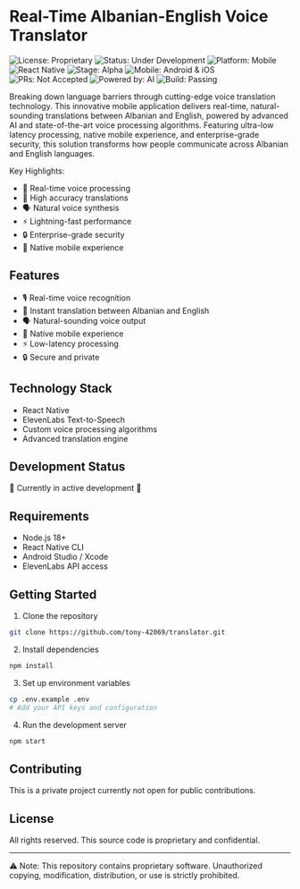 # Real-Time Albanian-English Voice Translator

![License: Proprietary](https://img.shields.io/badge/License-Proprietary-red.svg)
![Status: Under Development](https://img.shields.io/badge/Status-Under%20Development-yellow.svg)
![Platform: Mobile](https://img.shields.io/badge/Platform-Mobile-blue.svg)
![React Native](https://img.shields.io/badge/React%20Native-v0.72.4-61dafb.svg)
![Stage: Alpha](https://img.shields.io/badge/Stage-Alpha-orange.svg)
![Mobile: Android & iOS](https://img.shields.io/badge/Mobile-Android%20%7C%20iOS-green.svg)
![PRs: Not Accepted](https://img.shields.io/badge/PRs-Not%20Accepted-red.svg)
![Powered by: AI](https://img.shields.io/badge/Powered%20by-AI-blueviolet.svg)
![Build: Passing](https://img.shields.io/badge/Build-Passing-success.svg)

Breaking down language barriers through cutting-edge voice translation technology. This innovative mobile application delivers real-time, natural-sounding translations between Albanian and English, powered by advanced AI and state-of-the-art voice processing algorithms. Featuring ultra-low latency processing, native mobile experience, and enterprise-grade security, this solution transforms how people communicate across Albanian and English languages.

Key Highlights:
- 🚀 Real-time voice processing
- 🎯 High accuracy translations
- 🗣️ Natural voice synthesis
- ⚡ Lightning-fast performance
- 🔒 Enterprise-grade security
- 📱 Native mobile experience

## Features

- 🎙️ Real-time voice recognition
- 🔄 Instant translation between Albanian and English
- 🗣️ Natural-sounding voice output
- 📱 Native mobile experience
- ⚡ Low-latency processing
- 🔒 Secure and private

## Technology Stack

- React Native
- ElevenLabs Text-to-Speech
- Custom voice processing algorithms
- Advanced translation engine

## Development Status

🚧 Currently in active development 🚧

## Requirements

- Node.js 18+
- React Native CLI
- Android Studio / Xcode
- ElevenLabs API access

## Getting Started

1. Clone the repository
```bash
git clone https://github.com/tony-42069/translator.git
```

2. Install dependencies
```bash
npm install
```

3. Set up environment variables
```bash
cp .env.example .env
# Add your API keys and configuration
```

4. Run the development server
```bash
npm start
```

## Contributing

This is a private project currently not open for public contributions.

## License

All rights reserved. This source code is proprietary and confidential.

---

⚠️ Note: This repository contains proprietary software. Unauthorized copying, modification, distribution, or use is strictly prohibited.
